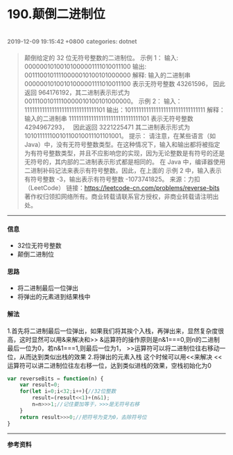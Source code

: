 # 190.颠倒二进制位
<font color=gray size=2>2019-12-09 19:15:42 +0800</font>
<font color=gray size=2>categories: dotnet</font>
---

>颠倒给定的 32 位无符号整数的二进制位。
示例 1：
输入: 00000010100101000001111010011100
输出: 00111001011110000010100101000000
解释: 输入的二进制串 00000010100101000001111010011100 表示无符号整数 43261596，
      因此返回 964176192，其二进制表示形式为 00111001011110000010100101000000。
示例 2：
输入：11111111111111111111111111111101
输出：10111111111111111111111111111111
解释：输入的二进制串 11111111111111111111111111111101 表示无符号整数 4294967293，
      因此返回 3221225471 其二进制表示形式为 10101111110010110010011101101001。
提示：
请注意，在某些语言（如 Java）中，没有无符号整数类型。在这种情况下，输入和输出都将被指定为有符号整数类型，并且不应影响您的实现，因为无论整数是有符号的还是无符号的，其内部的二进制表示形式都是相同的。
在 Java 中，编译器使用二进制补码记法来表示有符号整数。因此，在上面的 示例 2 中，输入表示有符号整数 -3，输出表示有符号整数 -1073741825。
来源：力扣（LeetCode）
链接：https://leetcode-cn.com/problems/reverse-bits
著作权归领扣网络所有。商业转载请联系官方授权，非商业转载请注明出处。

---

#### 信息
+ 32位无符号整数
+ 颠倒二进制位

#### 思路
+ 将二进制最后一位弹出
+ 将弹出的元素进到结果栈中

#### 解法
1.首先将二进制最后一位弹出，如果我们将其挨个入栈，再弹出来，显然复杂度很高，这时显然可以用&来解决和>>
&运算符的操作原则是n&1===0,则n的二进制最后一位为0，若n&1===1,则最后一位为1，
\>>运算符可以将二进制位往右移动一位，从而达到类似出栈的效果
2.将弹出的元素入栈
这个时候可以用\<<来解决
\<<运算符可以讲二进制位往左右移一位，达到类似进栈的效果，空栈初始化为0

```javascript
var reverseBits = function(n) {
    var result=0;
    for(let i=0;i<32;i++){//32位整数
        result=(result<<1)+(n&1);
        n=n>>>1;//记住要加等于，>>>是无符号右移
    }
    return result>>>0;//把符号为变为0，去除符号位
}
```

---

**参考资料**
